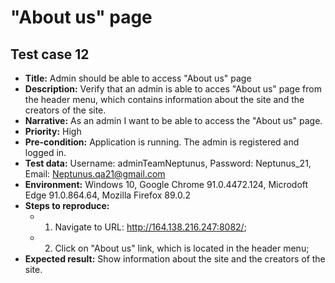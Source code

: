# **"About us" page**

## Test case 12

* **Title:** Admin should be able to access "About us" page
* **Description:** Verify that an admin is able to acces "About us" page from the header menu, which contains information about the site and the creators of the site.
* **Narrative:** As an admin I want to be able to access the "About us" page.
* **Priority:** High
* **Pre-condition:** Application is running. The admin is registered and logged in.
* **Test data:** Username: adminTeamNeptunus, Password: Neptunus_21, Email: Neptunus.qa21@gmail.com
* **Environment:** Windows 10, Google Chrome 91.0.4472.124, Microdoft Edge 91.0.864.64, Mozilla Firefox 89.0.2
* **Steps to reproduce:** 
   * 1. Navigate to URL: http://164.138.216.247:8082/;
   * 2. Click on "About us" link, which is located in the header menu;
* **Expected result:** Show information about the site and the creators of the site.

